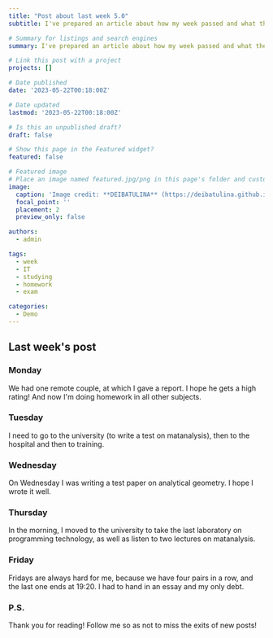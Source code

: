 ```yaml
---
title: "Post about last week 5.0"
subtitle: I've prepared an article about how my week passed and what the results of it are.

# Summary for listings and search engines
summary: I've prepared an article about how my week passed and what the results of it are.

# Link this post with a project
projects: []

# Date published
date: '2023-05-22T00:18:00Z'

# Date updated
lastmod: '2023-05-22T00:18:00Z'

# Is this an unpublished draft?
draft: false

# Show this page in the Featured widget?
featured: false

# Featured image
# Place an image named featured.jpg/png in this page's folder and customize its options here.
image:
  caption: 'Image credit: **DEIBATULINA** (https://deibatulina.github.io)'
  focal_point: ''
  placement: 2
  preview_only: false

authors:
  - admin

tags:
  - week
  - IT
  - studying
  - homework
  - exam

categories:
  - Demo
---
```


## Last week's post

### Monday

  We had one remote couple, at which I gave a report. I hope he gets a high rating! And now I'm doing homework in all other subjects.
  
### Tuesday

  I need to go to the university (to write a test on matanalysis), then to the hospital and then to training.
  
  
### Wednesday

  On Wednesday I was writing a test paper on analytical geometry. I hope I wrote it well. 
  
### Thursday

  In the morning, I moved to the university to take the last laboratory on programming technology, as well as listen to two lectures on matanalysis.
  
  
### Friday

  Fridays are always hard for me, because we have four pairs in a row, and the last one ends at 19:20. I had to hand in an essay and my only debt.
  
### P.S.

  Thank you for reading! Follow me so as not to miss the exits of new posts!

